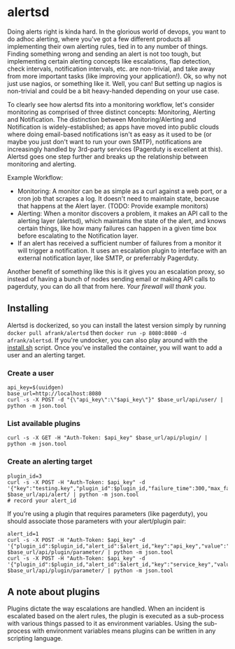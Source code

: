 # alertsd

Doing alerts right is kinda hard. In the glorious world of devops, you want to do adhoc alerting, where you've got a few different products all implementing their own alerting rules, tied in to any number of things. Finding something wrong and sending an alert is not too tough, but implementing certain alerting concepts like escalations, flap detection, check intervals, notification intervals, etc. are non-trivial, and take away from more important tasks (like improving your application!). Ok, so why not just use nagios, or something like it. Well, you can! But setting up nagios is non-trivial and could be a bit heavy-handed depending on your use case.

To clearly see how alertsd fits into a monitoring workflow, let's consider monitoring as comprised of three distinct concepts: Monitoring, Alerting and Notification. The distinction between Monitoring/Alerting and Notification is widely-established; as apps have moved into public clouds where doing email-based notifications isn't as easy as it used to be (or maybe you just don't want to run your own SMTP), notifications are increasingly handled by 3rd-party services (Pagerduty is excellent at this). Alertsd goes one step further and breaks up the relationship between monitoring and alerting.

Example Workflow:

- Monitoring: A monitor can be as simple as a curl against a web port, or a cron job that scrapes a log. It doesn't need to maintain state, because that happens at the Alert layer. (TODO: Provide example monitors)
- Alerting: When a monitor discovers a problem, it makes an API call to the alerting layer (alertsd), which maintains the state of the alert, and knows certain things, like how many failures can happen in a given time box before escalating to the Notification layer.
- If an alert has received a sufficient number of failures from a monitor it will trigger a notification. It uses an escalation plugin to interface with an external notification layer, like SMTP, or preferrably Pagerduty.

Another benefit of something like this is it gives you an escalation proxy, so instead of having a bunch of nodes sending email or making API calls to pagerduty, you can do all that from here. *Your firewall will thank you*.

## Installing
Alertsd is dockerized, so you can install the latest version simply by running `docker pull afrank/alertsd` then `docker run -p 8080:8080 -d afrank/alertsd`. If you're undocker, you can also play around with the [install.sh](install.sh) script. Once you've installed the container, you will want to add a user and an alerting target.

### Create a user
```
api_key=$(uuidgen)
base_url=http://localhost:8080
curl -s -X POST -d "{\"api_key\":\"$api_key\"}" $base_url/api/user/ | python -m json.tool
```

### List available plugins
```
curl -s -X GET -H "Auth-Token: $api_key" $base_url/api/plugin/ | python -m json.tool
```

### Create an alerting target
```
plugin_id=3
curl -s -X POST -H "Auth-Token: $api_key" -d '{"key":"testing.key","plugin_id":$plugin_id,"failure_time":300,"max_failures":5,"failure_expiration":60}' $base_url/api/alert/ | python -m json.tool
# record your alert_id
```
If you're using a plugin that requires parameters (like pagerduty), you should associate those parameters with your alert/plugin pair:
```
alert_id=1
curl -s -X POST -H "Auth-Token: $api_key" -d '{"plugin_id":$plugin_id,"alert_id":$alert_id,"key":"api_key","value":"YOUR_PAGERDUTY_API_KEY"}' $base_url/api/plugin/parameter/ | python -m json.tool
curl -s -X POST -H "Auth-Token: $api_key" -d '{"plugin_id":$plugin_id,"alert_id":$alert_id,"key":"service_key","value":"YOUR_PAGERDUTY_SERVICE_KEY"}' $base_url/api/plugin/parameter/ | python -m json.tool
```

## A note about plugins
Plugins dictate the way escalations are handled. When an incident is escalated based on the alert rules, the plugin is executed as a sub-process with various things passed to it as environment variables. Using the sub-process with environment variables means plugins can be written in any scripting language.


